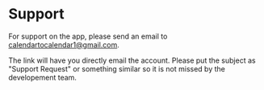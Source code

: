 # Support

For support on the app, please send an email to <a href = "mailto:calendartocalendar1@gmail.com">calendartocalendar1@gmail.com</a>.

The link will have you directly email the account. Please put the subject as "Support Request" or something similar so it is not missed by the developement team.
